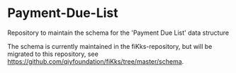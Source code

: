 # Payment-Due-List
Repository to maintain the schema for the 'Payment Due List' data structure

The schema is currently maintained in the fiKks-repository, but will be migrated to this repository, see https://github.com/qiyfoundation/fiKks/tree/master/schema.
